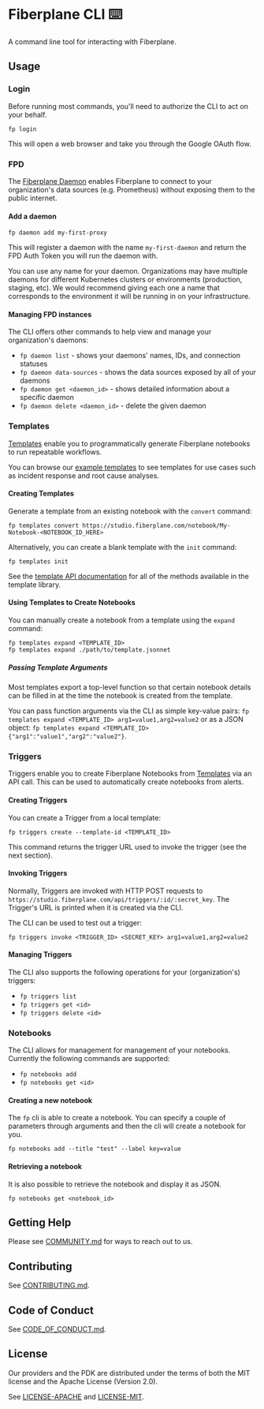 # Fiberplane CLI ⌨️

A command line tool for interacting with Fiberplane.

## Usage

### Login

Before running most commands, you'll need to authorize the CLI to act on your
behalf.

```shell
fp login
```

This will open a web browser and take you through the Google OAuth flow.

### FPD

The [Fiberplane Daemon](https://github.com/fiberplane/fpd) enables Fiberplane to
connect to your organization's data sources (e.g. Prometheus) without exposing
them to the public internet.

#### Add a daemon

```shell
fp daemon add my-first-proxy
```

This will register a daemon with the name `my-first-daemon` and return the FPD
Auth Token you will run the daemon with.

You can use any name for your daemon. Organizations may have multiple daemons
for different Kubernetes clusters or environments (production, staging, etc). We
would recommend giving each one a name that corresponds to the environment it
will be running in on your infrastructure.

#### Managing FPD instances

The CLI offers other commands to help view and manage your organization's
daemons:

- `fp daemon list` - shows your daemons' names, IDs, and connection statuses
- `fp daemon data-sources` - shows the data sources exposed by all of your daemons
- `fp daemon get <daemon_id>` - shows detailed information about a specific daemon
- `fp daemon delete <daemon_id>` - delete the given daemon

### Templates

[Templates](https://github.com/fiberplane/fiberplane/tree/main/fiberplane-templates)
enable you to programmatically generate Fiberplane notebooks to run repeatable
workflows.

You can browse our
[example templates](https://github.com/fiberplane/fiberplane/tree/main/fiberplane-templates/examples)
to see templates for use cases such as incident response and root cause
analyses.

#### Creating Templates

Generate a template from an existing notebook with the `convert` command:

```shell
fp templates convert https://studio.fiberplane.com/notebook/My-Notebook-<NOTEBOOK_ID_HERE>
```

Alternatively, you can create a blank template with the `init` command:

```shell
fp templates init
```

See the [template API documentation](https://github.com/fiberplane/templates/blob/main/docs/template_api.md) for all of the methods available in the template library.

#### Using Templates to Create Notebooks

You can manually create a notebook from a template using the `expand` command:
```shell
fp templates expand <TEMPLATE_ID>
fp templates expand ./path/to/template.jsonnet
```

##### Passing Template Arguments

Most templates export a top-level function so that certain notebook details can be filled in at the time the notebook is created from the template.

You can pass function arguments via the CLI as simple key-value pairs: `fp templates expand <TEMPLATE_ID> arg1=value1,arg2=value2` or as a JSON object: `fp templates expand <TEMPLATE_ID> {"arg1":"value1","arg2":"value2"}`.

### Triggers

Triggers enable you to create Fiberplane Notebooks from [Templates](#templates) via an API call. This can be used to automatically create notebooks from alerts.

#### Creating Triggers

You can create a Trigger from a local template:

```shell
fp triggers create --template-id <TEMPLATE_ID>
```

This command returns the trigger URL used to invoke the trigger (see the next section).

#### Invoking Triggers

Normally, Triggers are invoked with HTTP POST requests to `https://studio.fiberplane.com/api/triggers/:id/:secret_key`. The Trigger's URL is printed when it is created via the CLI.

The CLI can be used to test out a trigger:
```shell
fp triggers invoke <TRIGGER_ID> <SECRET_KEY> arg1=value1,arg2=value2
```

#### Managing Triggers

The CLI also supports the following operations for your (organization's) triggers:
- `fp triggers list`
- `fp triggers get <id>`
- `fp triggers delete <id>`

### Notebooks

The CLI allows for management for management of your notebooks. Currently the
following commands are supported:

- `fp notebooks add`
- `fp notebooks get <id>`

#### Creating a new notebook

The `fp` cli is able to create a notebook. You can specify a couple of
parameters through arguments and then the cli will create a notebook for you.

```shell
fp notebooks add --title "test" --label key=value
```

#### Retrieving a notebook

It is also possible to retrieve the notebook and display it as JSON.

```shell
fp notebooks get <notebook_id>
```

## Getting Help

Please see
[COMMUNITY.md](https://github.com/fiberplane/fiberplane/blob/main/COMMUNITY.md)
for ways to reach out to us.

## Contributing

See [CONTRIBUTING.md](CONTRIBUTING.md).

## Code of Conduct

See
[CODE_OF_CONDUCT.md](https://github.com/fiberplane/fiberplane/blob/main/CODE_OF_CONDUCT.md).

## License

Our providers and the PDK are distributed under the terms of both the MIT
license and the Apache License (Version 2.0).

See [LICENSE-APACHE](LICENSE-APACHE) and [LICENSE-MIT](LICENSE-MIT).
